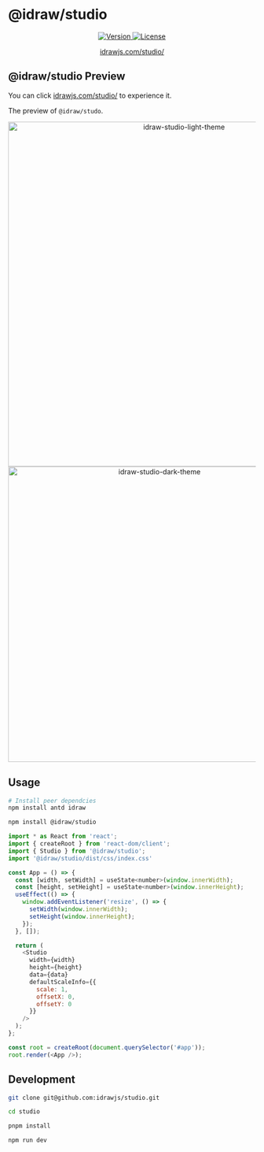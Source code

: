 # @idraw/studio

<p align="center">
  <a href="https://www.npmjs.com/package/@idraw/studio">
    <img src="https://img.shields.io/npm/v/@idraw/studio.svg?sanitize=@idraw/studio" alt="Version">
  </a>
  <a href="https://www.npmjs.com/package/@idraw/studio">
    <img src="https://img.shields.io/npm/l/@idraw/studio.svg?sanitize=true" alt="License">
  </a>
</p>

<p align="center">
  <a href="https://idrawjs.com/studio/" target="_blank">idrawjs.com/studio/</a>
</p>

 
## @idraw/studio Preview

You can click [idrawjs.com/studio/](https://idrawjs.com/studio) to experience it.

The preview of `@idraw/studo`. 


<p align="center">

  <img width="700" alt="idraw-studio-light-theme" src="https://github.com/idrawjs/studio/assets/8216630/8a49bab8-1e4a-44dd-9836-b6ce3861aaea" />

  <img width="600" alt="idraw-studio-dark-theme" src="https://github.com/idrawjs/studio/assets/8216630/479fce0b-891f-47f2-ace8-d91580e68b4b" />

</p>

## Usage

```sh 
# Install peer dependcies
npm install antd idraw

npm install @idraw/studio
```

```js
import * as React from 'react';
import { createRoot } from 'react-dom/client';
import { Studio } from '@idraw/studio';
import '@idraw/studio/dist/css/index.css'

const App = () => { 
  const [width, setWidth] = useState<number>(window.innerWidth);
  const [height, setHeight] = useState<number>(window.innerHeight);
  useEffect(() => {
    window.addEventListener('resize', () => {
      setWidth(window.innerWidth);
      setHeight(window.innerHeight);
    });
  }, []); 

  return (
    <Studio
      width={width}
      height={height} 
      data={data}
      defaultScaleInfo={{ 
        scale: 1,
        offsetX: 0,
        offsetY: 0
      }}
    />
  );
};

const root = createRoot(document.querySelector('#app'));
root.render(<App />);

```

## Development

```sh
git clone git@github.com:idrawjs/studio.git

cd studio

pnpm install

npm run dev
```
